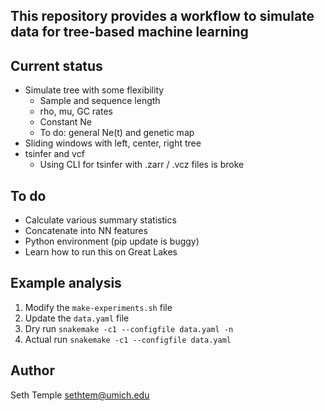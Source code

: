 ## This repository provides a workflow to simulate data for tree-based machine learning

Current status
---

- Simulate tree with some flexibility
    - Sample and sequence length
    - rho, mu, GC rates
    - Constant Ne
    - To do: general Ne(t) and genetic map
- Sliding windows with left, center, right tree
- tsinfer and vcf
    - Using CLI for tsinfer with .zarr / .vcz files is broke

To do
---

- Calculate various summary statistics
- Concatenate into NN features
- Python environment (pip update is buggy)
- Learn how to run this on Great Lakes

Example analysis
---

1. Modify the `make-experiments.sh` file
2. Update the `data.yaml` file
3. Dry run `snakemake -c1 --configfile data.yaml -n`
4. Actual run `snakemake -c1 --configfile data.yaml`

Author
---

Seth Temple
sethtem@umich.edu
